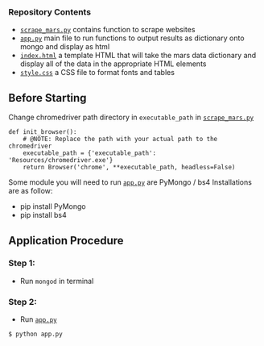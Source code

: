 ### Repository Contents

- [`scrape_mars.py`](scrape_mars.py) contains function to scrape websites
- [`app.py`](app.py) main file to run functions to output results as dictionary onto mongo and display as html
- [`index.html`](templates/index.html) a template HTML that will take the mars data dictionary and display all of the data in the appropriate HTML elements
- [`style.css`](static/css/style.css) a CSS file to format fonts and tables


## Before Starting

Change chromedriver path directory in `executable_path` in [`scrape_mars.py`](scrape_mars.py)
```
def init_browser():
    # @NOTE: Replace the path with your actual path to the chromedriver
    executable_path = {'executable_path': 'Resources/chromedriver.exe'}
    return Browser('chrome', **executable_path, headless=False)
```

Some module you will need to run [`app.py`](app.py) are PyMongo / bs4 
Installations are as follow:

- pip install PyMongo
- pip install bs4

 
## Application Procedure

### Step 1:

 - Run `mongod` in terminal

### Step 2:

 - Run [`app.py`](app.py)
```
$ python app.py
```
 

